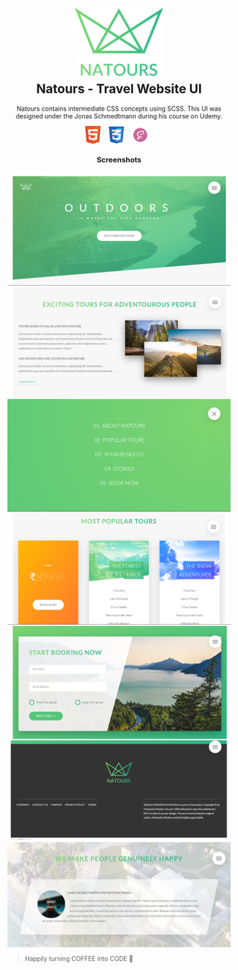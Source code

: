 <h1 align="center">
  <br>
  <a><img src="https://github.com/himakhaitan/UI-UX-Cluster/blob/main/Natours/img/logo-green-1x.png" width="200"></a>
  <br>  
  Natours - Travel Website UI
  <br>
</h1>

<p align="center">
Natours contains intermediate CSS concepts using SCSS. This UI was designed under the Jonas Schmedtmann during his course on Udemy.
</p>
<p align="center">
<img src="https://github.com/himakhaitan/UI-UX-Cluster/blob/main/resources/html5.png" height="40">&nbsp; &nbsp;
<img src="https://github.com/himakhaitan/UI-UX-Cluster/blob/main/resources/css.png" height="40">&nbsp; &nbsp;
<img src="https://github.com/himakhaitan/UI-UX-Cluster/blob/main/resources/sass.png" height="40">&nbsp; &nbsp;
</p>

<h3 align="center">
  Screenshots
</h3>

<img src="https://github.com/himakhaitan/UI-UX-Cluster/blob/main/Natours/resource/1.png">
<br>
<img src="https://github.com/himakhaitan/UI-UX-Cluster/blob/main/Natours/resource/3.png">
<br>
<img src="https://github.com/himakhaitan/UI-UX-Cluster/blob/main/Natours/resource/2.png">
<br>
<img src="https://github.com/himakhaitan/UI-UX-Cluster/blob/main/Natours/resource/4.png">
<br>
<img src="https://github.com/himakhaitan/UI-UX-Cluster/blob/main/Natours/resource/5.png">
<img src="https://github.com/himakhaitan/UI-UX-Cluster/blob/main/Natours/resource/6.png">
<img src="https://github.com/himakhaitan/UI-UX-Cluster/blob/main/Natours/resource/7.png">

> Happily turning COFFEE into CODE 🌱
